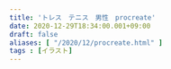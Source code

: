 ```yaml
---
title: 'トレス　テニス　男性　procreate'
date: 2020-12-29T18:34:00.001+09:00
draft: false
aliases: [ "/2020/12/procreate.html" ]
tags : [イラスト]
---
```


